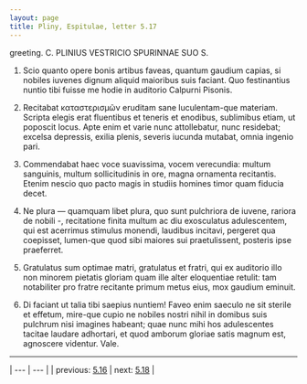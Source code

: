 ```yaml
---
layout: page
title: Pliny, Espitulae, letter 5.17
---
```


greeting. C. PLINIUS VESTRICIO SPURINNAE SUO S.



1. Scio quanto opere bonis artibus faveas, quantum gaudium capias, si nobiles iuvenes dignum aliquid maioribus suis faciant. Quo festinantius nuntio tibi fuisse me hodie in auditorio Calpurni Pisonis.



2. Recitabat καταστερισμῶν eruditam sane luculentam-que materiam. Scripta elegis erat fluentibus et teneris et enodibus, sublimibus etiam, ut poposcit locus. Apte enim et varie nunc attollebatur, nunc residebat; excelsa depressis, exilia plenis, severis iucunda mutabat, omnia ingenio pari.



3. Commendabat haec voce suavissima, vocem verecundia: multum sanguinis, multum sollicitudinis in ore, magna ornamenta recitantis. Etenim nescio quo pacto magis in studiis homines timor quam fiducia decet.



4. Ne plura — quamquam libet plura, quo sunt pulchriora de iuvene, rariora de nobili -, recitatione finita multum ac diu exosculatus adulescentem, qui est acerrimus stimulus monendi, laudibus incitavi, pergeret qua coepisset, lumen-que quod sibi maiores sui praetulissent, posteris ipse praeferret.



5. Gratulatus sum optimae matri, gratulatus et fratri, qui ex auditorio illo non minorem pietatis gloriam quam ille alter eloquentiae retulit: tam notabiliter pro fratre recitante primum metus eius, mox gaudium eminuit.



6. Di faciant ut talia tibi saepius nuntiem! Faveo enim saeculo ne sit sterile et effetum, mire-que cupio ne nobiles nostri nihil in domibus suis pulchrum nisi imagines habeant; quae nunc mihi hos adulescentes tacitae laudare adhortari, et quod amborum gloriae satis magnum est, agnoscere videntur. Vale.



---

| --- | --- |
| previous: [5.16](../5.16/) | next: [5.18](../5.18/) |